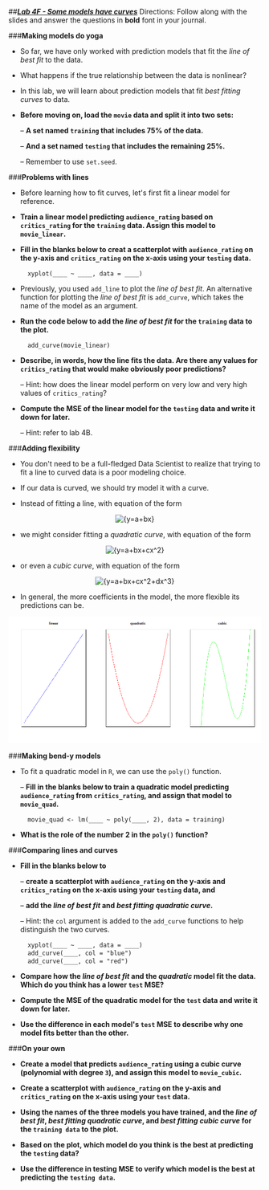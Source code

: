 ##***<u>Lab 4F - Some models have curves</u>***
Directions: Follow along with the slides and answer the questions in **bold** font in your journal.

###**Making models do yoga**
* So far, we have only worked with prediction models that fit the *line of best fit* to the data.

* What happens if the true relationship between the data is nonlinear?

* In this lab, we will learn about prediction models that fit *best fitting curves* to data.

* **Before moving on, load the ```movie``` data and split it into two sets:**

    – **A set named ```training``` that includes 75% of the data.**

    – **And a set named ```testing``` that includes the remaining 25%.**

    – Remember to use ```set.seed```.

###**Problems with lines**
* Before learning how to fit curves, let's first fit a linear model for reference.

* **Train a linear model predicting ```audience_rating``` based on ```critics_rating``` for the ```training``` data. Assign this model to ```movie_linear```.**

* **Fill in the blanks below to creat a scatterplot with ```audience_rating``` on the y-axis and ```critics_rating``` on the x-axis using your ```testing``` data.**

        xyplot(____ ~ ____, data = ____)

* Previously, you used ```add_line``` to plot the *line of best fit*. An alternative function for plotting the *line of best fit* is ```add_curve```, which takes the name of the model as an argument.

* **Run the code below to add the *line of best fit* for the ```training``` data to the plot.**

        add_curve(movie_linear)

* **Describe, in words, how the line fits the data. Are there any values for ```critics_rating``` that would make obviously poor predictions?**

    – Hint: how does the linear model perform on very low and very high values of ```critics_rating```?

* **Compute the MSE of the linear model for the ```testing``` data and write it down for later.**

    – Hint: refer to lab 4B.

###**Adding flexibility**
* You don't need to be a full-fledged Data Scientist to realize that trying to fit a line to curved data is a poor modeling choice.

* If our data is curved, we should try model it with a curve.

* Instead of fitting a line, with equation of the form

<center><img src="https://latex.codecogs.com/gif.latex?{y=a+bx}" title="{y=a+bx}" ></center>

* we might consider fitting a *quadratic curve*, with equation of the form

<center><img src="https://latex.codecogs.com/gif.latex?{y=a+bx+cx^2}" title="{y=a+bx+cx^2}" ></center>

* or even a *cubic curve*, with equation of the form

<center><img src="https://latex.codecogs.com/gif.latex?{y=a+bx+cx^2+dx^3}" title="{y=a+bx+cx^2+dx^3}" ></center>

* In general, the more coefficients in the model, the more flexible its predictions can be.

<img src="../../img/4xf0a.png" />

###**Making bend-y models**
* To fit a quadratic model in ```R```, we can use the ```poly()``` function.

    – **Fill in the blanks below to train a quadratic model predicting ```audience_rating``` from ```critics_rating```, and assign that model to ```movie_quad```.**

        movie_quad <- lm(____ ~ poly(____, 2), data = training)

* **What is the role of the number 2 in the ```poly()``` function?**

###**Comparing lines and curves**
* **Fill in the blanks below to**

    – **create a scatterplot with ```audience_rating``` on the y-axis and ```critics_rating``` on the x-axis using your ```testing``` data, and**

    – **add the *line of best fit* and *best fitting quadratic curve*.**

    – Hint: the ```col``` argument is added to the ```add_curve``` functions to help distinguish the two curves.

        xyplot(____ ~ ____, data = ____)
        add_curve(____, col = "blue")
        add_curve(____, col = "red")

* **Compare how the *line of best fit* and the *quadratic* model fit the data. Which do you think has a lower ```test``` MSE?**

* **Compute the MSE of the quadratic model for the ```test``` data and write it down for later.**

* **Use the difference in each model's ```test``` MSE to describe why one model fits better than the other.**

###**On your own**
* **Create a model that predicts ```audience_rating``` using a cubic curve (polynomial with degree ```3```), and assign this model to ```movie_cubic```.**

* **Create a scatterplot with ```audience_rating``` on the y-axis and ```critics_rating``` on the x-axis using your ```test``` data.**

* **Using the names of the three models you have trained, and the *line of best fit*, *best fitting quadratic curve*, and *best fitting cubic curve* for the ```training data``` to the plot.**

* **Based on the plot, which model do you think is the best at predicting the ```testing``` data?**

* **Use the difference in testing MSE to verify which model is the best at predicting the ```testing data```.**